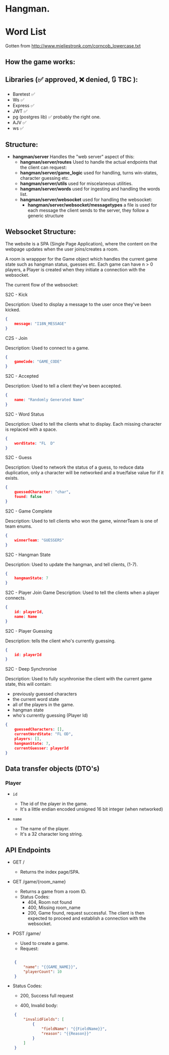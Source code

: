 # Hangman.

# Word List
Gotten from http://www.mieliestronk.com/corncob_lowercase.txt

## How the game works:

## Libraries (✅ approved, ❌ denied, 🔃 TBC ):
- Baretest ✅
- Ws ✅
- Express ✅
- JWT ✅
- pg (postgres lib) ✅ probably the right one.
- AJV ✅
- ws ✅

## Structure:
- **hangman/server** Handles the "web server" aspect of this:
    - **hangman/server/routes** Used to handle the actual endpoints that the client can request:
    - **hangman/server/game_logic** used for handling, turns win-states, character guessing etc.
    - **hangman/server/utils** used for miscelaneous utilities.
    - **hangman/server/words** used for ingesting and handling the words list.
    - **hangman/server/websocket** used for handling the websocket:
        - **hangman/server/websocket/messagetypes** a file is used for each message the client sends to the server, they follow a generic structure


## Websocket Structure:
The website is a SPA (Single Page Application), where the content on the webpage updates when the user joins/creates a room.

A room is wrappper for the Game object which handles the current game state such as hangman status, guesses etc.
Each game can have n > 0 players, a Player is created when they initiate a connection with the websocket.

The current flow of the websocket:

S2C - Kick

Description: Used to display a message to the user once they've been kicked.

```json
{
    message: "I18N_MESSAGE"
}
```

C2S - Join

Description: Used to connect to a game.
```json
{
    gameCode: "GAME_CODE"
}
```

S2C - Accepted

Description: Used to tell a client they've been accepted.
```json
{
    name: "Randomly Generated Name"
}
```

S2C - Word Status

Description: Used to tell the clients what to display. Each missing character is replaced with a space.

```json
{
    wordState: "FL  D"
}
```

S2C - Guess

Description: Used to network the status of a guess, to reduce data duplication, only a character will be networked and a true/false value for if it exists.

```json
{
    guessedCharacter: "char",
    found: false
}
```

S2C - Game Complete

Description: Used to tell clients who won the game, winnerTeam is one of team enums.

```json
{
    winnerTeam: "GUESSERS"
}
```

S2C - Hangman State

Description: Used to update the hangman, and tell clients, (1-7).

```json
{
    hangmanState: 7
}
```

S2C - Player Join Game
Description: Used to tell the clients when a player connects.

```json
{
    id: playerId,
    name: Name
}
```

S2C - Player Guessing

Description: tells the client who's currently guessing.

```json
{
    id: playerId
}
```

S2C - Deep Synchronise

Description: Used to fully scynhronise the client with the current game state, this will contain:
- previously guessed characters
- the current word state 
- all of the players in the game.
- hangman state
- who's currently guessing (Player Id)
```json
{
    guessedCharacters: [],
    currentWordState: "FL OD",
    players: [],
    hangmanState: 7,
    currentGuesser: playerId
}
```

## Data transfer objects (DTO's)

### Player
- `id` 
    - The id of the player in the game.
    - It's a little endian encoded unsigned 16 bit integer (when networked)

- `name`
    - The name of the player.
    - It's a 32 character long string.


## API Endpoints
- GET /
    - Returns the index page/SPA.

- GET /game/{room_name}
    - Returns a game from a room ID.
    - Status Codes:
        - 404, Room not found
        - 400, Missing room_name
        - 200, Game found, request successful. The client is then expected to proceed and establish a connection with the websocket.

- POST /game/
    - Used to create a game.
    - Request:
```json

    {
        "name": "{{GAME_NAME}}",
        "playerCount": 10
    }

```
- Status Codes:
    - 200, Success full request

    - 400, Invalid body:
```json
    {
        "invalidFields": [
            {
                "fieldName": "{{FieldName}}",
                "reason": "{{Reason}}"
            }
        ]
    }
```